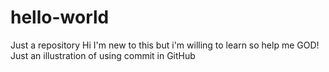 # hello-world
Just a repository
Hi I'm new to this but i'm willing to learn so help me GOD!
Just an illustration of using commit in GitHub
